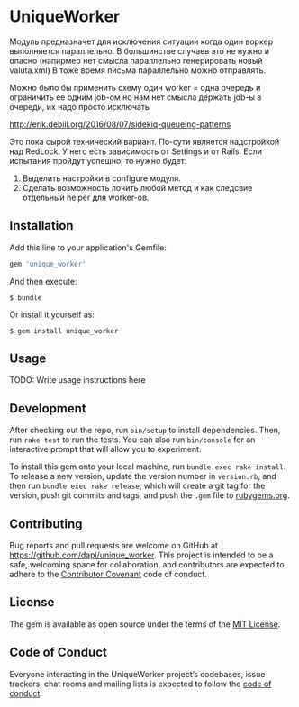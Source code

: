 # UniqueWorker

Модуль предназначет для исключения ситуации
когда один воркер выполняется параллельно.
В большинстве случаев это не нужно и опасно (напирмер нет смысла параллельно генерировать новый valuta.xml)
В тоже время письма параллельно можно отправлять.

Можно было бы применить схему один worker = одна очередь и ограничить ее одним job-ом
но нам нет смысла держать job-ы в очереди, их надо просто исключать

http://erik.debill.org/2016/08/07/sidekiq-queueing-patterns

Это пока сырой технический вариант. По-сути является надстройкой над RedLock. У него есть зависимость от Settings и от
Rails. Если испытания пройдут успешно, то нужно будет:

1. Выделить настройки в configure модуля.
2. Сделать возможность лочить любой метод и как следсвие отдельный helper для
   worker-ов.

## Installation

Add this line to your application's Gemfile:

```ruby
gem 'unique_worker'
```

And then execute:

    $ bundle

Or install it yourself as:

    $ gem install unique_worker

## Usage

TODO: Write usage instructions here

## Development

After checking out the repo, run `bin/setup` to install dependencies. Then, run `rake test` to run the tests. You can also run `bin/console` for an interactive prompt that will allow you to experiment.

To install this gem onto your local machine, run `bundle exec rake install`. To release a new version, update the version number in `version.rb`, and then run `bundle exec rake release`, which will create a git tag for the version, push git commits and tags, and push the `.gem` file to [rubygems.org](https://rubygems.org).

## Contributing

Bug reports and pull requests are welcome on GitHub at https://github.com/dapi/unique_worker. This project is intended to be a safe, welcoming space for collaboration, and contributors are expected to adhere to the [Contributor Covenant](http://contributor-covenant.org) code of conduct.

## License

The gem is available as open source under the terms of the [MIT License](https://opensource.org/licenses/MIT).

## Code of Conduct

Everyone interacting in the UniqueWorker project’s codebases, issue trackers, chat rooms and mailing lists is expected to follow the [code of conduct](https://github.com/dapi/unique_worker/blob/master/CODE_OF_CONDUCT.md).
